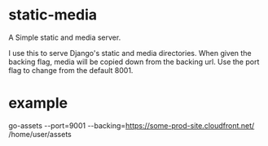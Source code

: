 static-media
============

A Simple static and media server.

I use this to serve Django's static and media directories.
When given the backing flag, media will be copied down from the backing url.
Use the port flag to change from the default 8001.

example
=======
go-assets --port=9001 --backing=https://some-prod-site.cloudfront.net/ /home/user/assets
